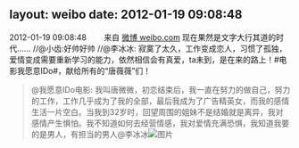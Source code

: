 layout: weibo
date: 2012-01-19 09:08:48
---
2012-01-19 09:08:48  &nbsp;&nbsp;&nbsp;&nbsp;&nbsp;&nbsp; 来自 <a href="http://weibo.com/" rel="nofollow">微博 weibo.com</a>
现在果然是文字大行其道的时代…… //@小齿:好帅好帅 //@李冰冰: 寂寞了太久，工作变成恋人，习惯了孤独，爱情变成需要重新学习的能力，依然相信会有真爱，ta未到，是在来的路上！#电影我愿意IDo#，献给所有的“唐薇薇”们！
>  @我愿意IDo电影: 我叫唐微微，初恋结束后，我一直在努力的做自己，努力的工作，工作几乎成为了我的全部，最后我成为了广告精英女，而我的感情生活一片空白。当我到32岁时，回望周围的姐妹不是结婚就是离异，我对感情产生惧怕。我不知道如何去经营情感，我对爱情充满恐惧，我知道我要的是男人，有担当的男人@李冰冰 ​​​
>  ![图片](https://ww4.sinaimg.cn/large/883f0665jw1dp6istc7zwj.jpg)
